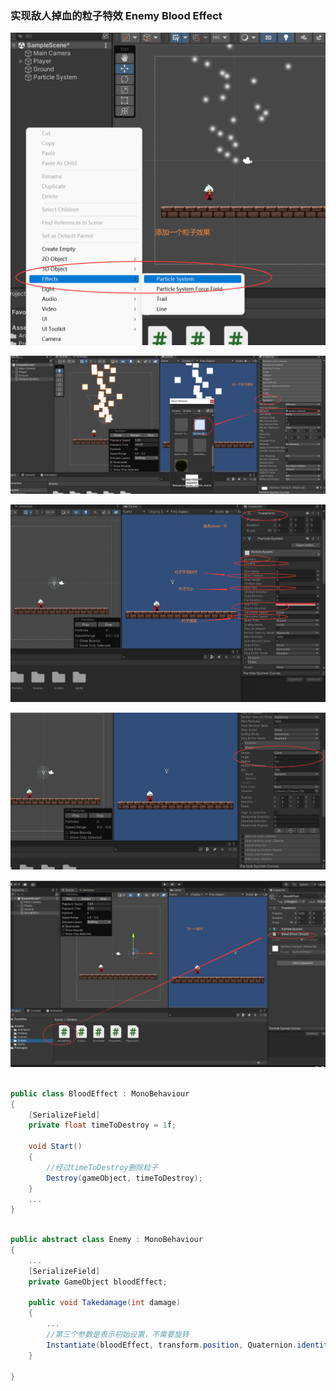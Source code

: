 ### 实现敌人掉血的粒子特效 Enemy Blood Effect



![image-20250107152635040](Images.assets/image-20250107152635040.png)

![image-20250107153046183](Images.assets/image-20250107153046183.png)

![image-20250107155053995](Images.assets/image-20250107155053995.png)

![image-20250107155116169](Images.assets/image-20250107155116169.png)

![image-20250107162044587](Images.assets/image-20250107162044587.png)

```c#

public class BloodEffect : MonoBehaviour
{
    [SerializeField]
    private float timeToDestroy = 1f;

    void Start()
    {
        //经过timeToDestroy删除粒子
        Destroy(gameObject, timeToDestroy);
    }
	...
}

```

```c#

public abstract class Enemy : MonoBehaviour
{
	...
    [SerializeField]
    private GameObject bloodEffect;

    public void Takedamage(int damage)
    {
		...
        //第三个参数是表示初始设置，不需要旋转
        Instantiate(bloodEffect, transform.position, Quaternion.identity);
    }

}

```

